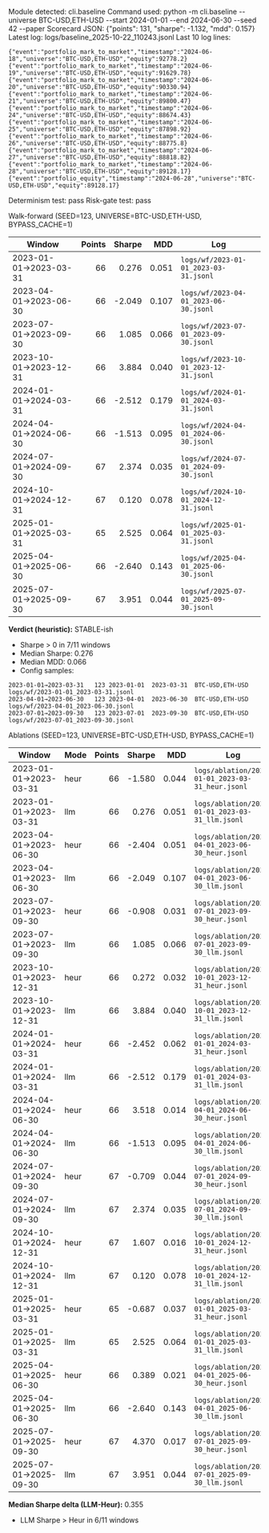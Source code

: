 Module detected: cli.baseline
Command used: python -m cli.baseline --universe BTC-USD,ETH-USD --start 2024-01-01 --end 2024-06-30 --seed 42 --paper
Scorecard JSON: {"points": 131, "sharpe": -1.132, "mdd": 0.157}
Latest log: logs/baseline_2025-10-22_110243.jsonl
Last 10 log lines:
```jsonl
{"event":"portfolio_mark_to_market","timestamp":"2024-06-18","universe":"BTC-USD,ETH-USD","equity":92778.2}
{"event":"portfolio_mark_to_market","timestamp":"2024-06-19","universe":"BTC-USD,ETH-USD","equity":91629.78}
{"event":"portfolio_mark_to_market","timestamp":"2024-06-20","universe":"BTC-USD,ETH-USD","equity":90330.94}
{"event":"portfolio_mark_to_market","timestamp":"2024-06-21","universe":"BTC-USD,ETH-USD","equity":89800.47}
{"event":"portfolio_mark_to_market","timestamp":"2024-06-24","universe":"BTC-USD,ETH-USD","equity":88674.43}
{"event":"portfolio_mark_to_market","timestamp":"2024-06-25","universe":"BTC-USD,ETH-USD","equity":87898.92}
{"event":"portfolio_mark_to_market","timestamp":"2024-06-26","universe":"BTC-USD,ETH-USD","equity":88775.8}
{"event":"portfolio_mark_to_market","timestamp":"2024-06-27","universe":"BTC-USD,ETH-USD","equity":88818.82}
{"event":"portfolio_mark_to_market","timestamp":"2024-06-28","universe":"BTC-USD,ETH-USD","equity":89128.17}
{"event":"portfolio_equity","timestamp":"2024-06-28","universe":"BTC-USD,ETH-USD","equity":89128.17}
```
Determinism test: pass
Risk-gate test: pass

Walk-forward (SEED=123, UNIVERSE=BTC-USD,ETH-USD, BYPASS_CACHE=1)

| Window | Points | Sharpe | MDD | Log |
|---|---:|---:|---:|---|
| 2023-01-01→2023-03-31 | 66 | 0.276 | 0.051 | `logs/wf/2023-01-01_2023-03-31.jsonl` |
| 2023-04-01→2023-06-30 | 66 | -2.049 | 0.107 | `logs/wf/2023-04-01_2023-06-30.jsonl` |
| 2023-07-01→2023-09-30 | 66 | 1.085 | 0.066 | `logs/wf/2023-07-01_2023-09-30.jsonl` |
| 2023-10-01→2023-12-31 | 66 | 3.884 | 0.040 | `logs/wf/2023-10-01_2023-12-31.jsonl` |
| 2024-01-01→2024-03-31 | 66 | -2.512 | 0.179 | `logs/wf/2024-01-01_2024-03-31.jsonl` |
| 2024-04-01→2024-06-30 | 66 | -1.513 | 0.095 | `logs/wf/2024-04-01_2024-06-30.jsonl` |
| 2024-07-01→2024-09-30 | 67 | 2.374 | 0.035 | `logs/wf/2024-07-01_2024-09-30.jsonl` |
| 2024-10-01→2024-12-31 | 67 | 0.120 | 0.078 | `logs/wf/2024-10-01_2024-12-31.jsonl` |
| 2025-01-01→2025-03-31 | 65 | 2.525 | 0.064 | `logs/wf/2025-01-01_2025-03-31.jsonl` |
| 2025-04-01→2025-06-30 | 66 | -2.640 | 0.143 | `logs/wf/2025-04-01_2025-06-30.jsonl` |
| 2025-07-01→2025-09-30 | 67 | 3.951 | 0.044 | `logs/wf/2025-07-01_2025-09-30.jsonl` |

**Verdict (heuristic):** STABLE-ish
- Sharpe > 0 in 7/11 windows
- Median Sharpe: 0.276
- Median MDD: 0.066
- Config samples:
```tsv
2023-01-01→2023-03-31	123	2023-01-01	2023-03-31	BTC-USD,ETH-USD	logs/wf/2023-01-01_2023-03-31.jsonl
2023-04-01→2023-06-30	123	2023-04-01	2023-06-30	BTC-USD,ETH-USD	logs/wf/2023-04-01_2023-06-30.jsonl
2023-07-01→2023-09-30	123	2023-07-01	2023-09-30	BTC-USD,ETH-USD	logs/wf/2023-07-01_2023-09-30.jsonl
```

Ablations (SEED=123, UNIVERSE=BTC-USD,ETH-USD, BYPASS_CACHE=1)

| Window | Mode | Points | Sharpe | MDD | Log |
|---|---|---:|---:|---:|---|
| 2023-01-01→2023-03-31 | heur | 66 | -1.580 | 0.044 | `logs/ablation/2023-01-01_2023-03-31_heur.jsonl` |
| 2023-01-01→2023-03-31 | llm | 66 | 0.276 | 0.051 | `logs/ablation/2023-01-01_2023-03-31_llm.jsonl` |
| 2023-04-01→2023-06-30 | heur | 66 | -2.404 | 0.051 | `logs/ablation/2023-04-01_2023-06-30_heur.jsonl` |
| 2023-04-01→2023-06-30 | llm | 66 | -2.049 | 0.107 | `logs/ablation/2023-04-01_2023-06-30_llm.jsonl` |
| 2023-07-01→2023-09-30 | heur | 66 | -0.908 | 0.031 | `logs/ablation/2023-07-01_2023-09-30_heur.jsonl` |
| 2023-07-01→2023-09-30 | llm | 66 | 1.085 | 0.066 | `logs/ablation/2023-07-01_2023-09-30_llm.jsonl` |
| 2023-10-01→2023-12-31 | heur | 66 | 0.272 | 0.032 | `logs/ablation/2023-10-01_2023-12-31_heur.jsonl` |
| 2023-10-01→2023-12-31 | llm | 66 | 3.884 | 0.040 | `logs/ablation/2023-10-01_2023-12-31_llm.jsonl` |
| 2024-01-01→2024-03-31 | heur | 66 | -2.452 | 0.062 | `logs/ablation/2024-01-01_2024-03-31_heur.jsonl` |
| 2024-01-01→2024-03-31 | llm | 66 | -2.512 | 0.179 | `logs/ablation/2024-01-01_2024-03-31_llm.jsonl` |
| 2024-04-01→2024-06-30 | heur | 66 | 3.518 | 0.014 | `logs/ablation/2024-04-01_2024-06-30_heur.jsonl` |
| 2024-04-01→2024-06-30 | llm | 66 | -1.513 | 0.095 | `logs/ablation/2024-04-01_2024-06-30_llm.jsonl` |
| 2024-07-01→2024-09-30 | heur | 67 | -0.709 | 0.044 | `logs/ablation/2024-07-01_2024-09-30_heur.jsonl` |
| 2024-07-01→2024-09-30 | llm | 67 | 2.374 | 0.035 | `logs/ablation/2024-07-01_2024-09-30_llm.jsonl` |
| 2024-10-01→2024-12-31 | heur | 67 | 1.607 | 0.016 | `logs/ablation/2024-10-01_2024-12-31_heur.jsonl` |
| 2024-10-01→2024-12-31 | llm | 67 | 0.120 | 0.078 | `logs/ablation/2024-10-01_2024-12-31_llm.jsonl` |
| 2025-01-01→2025-03-31 | heur | 65 | -0.687 | 0.037 | `logs/ablation/2025-01-01_2025-03-31_heur.jsonl` |
| 2025-01-01→2025-03-31 | llm | 65 | 2.525 | 0.064 | `logs/ablation/2025-01-01_2025-03-31_llm.jsonl` |
| 2025-04-01→2025-06-30 | heur | 66 | 0.389 | 0.021 | `logs/ablation/2025-04-01_2025-06-30_heur.jsonl` |
| 2025-04-01→2025-06-30 | llm | 66 | -2.640 | 0.143 | `logs/ablation/2025-04-01_2025-06-30_llm.jsonl` |
| 2025-07-01→2025-09-30 | heur | 67 | 4.370 | 0.017 | `logs/ablation/2025-07-01_2025-09-30_heur.jsonl` |
| 2025-07-01→2025-09-30 | llm | 67 | 3.951 | 0.044 | `logs/ablation/2025-07-01_2025-09-30_llm.jsonl` |

**Median Sharpe delta (LLM-Heur):** 0.355
- LLM Sharpe > Heur in 6/11 windows
